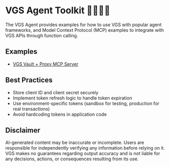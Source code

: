 # VGS Agent Toolkit 🧙🏼‍♀️🤖

The VGS Agent provides examples for how to use VGS with popular agent frameworks, and Model Context Protocol (MCP) examples to integrate with VGS APIs through function calling.

## Examples

- [VGS Vault + Proxy MCP Server](examples/secure-data-mcp-example/)

## Best Practices

- Store client ID and client secret securely
- Implement token refresh logic to handle token expiration
- Use environment-specific tokens (sandbox for testing, production for real transactions)
- Avoid hardcoding tokens in application code

## Disclaimer

AI-generated content may be inaccurate or incomplete. Users are responsible for independently verifying any information before relying on it. VGS makes no guarantees regarding output accuracy and is not liable for any decisions, actions, or consequences resulting from its use.

